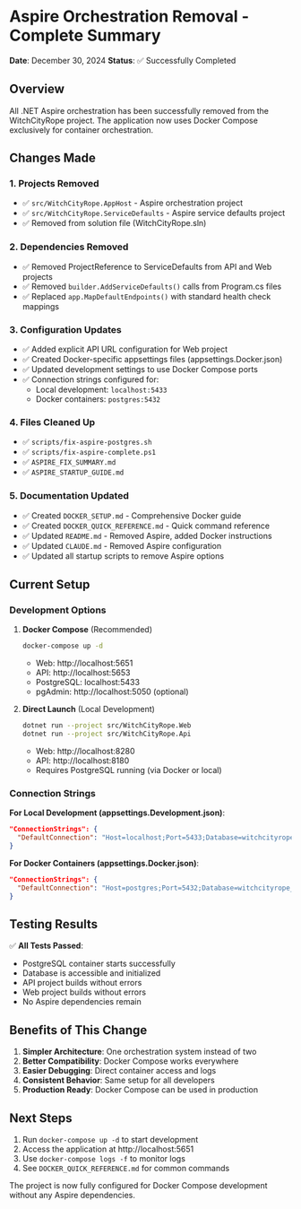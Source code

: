 # Aspire Orchestration Removal - Complete Summary

**Date**: December 30, 2024
**Status**: ✅ Successfully Completed

## Overview

All .NET Aspire orchestration has been successfully removed from the WitchCityRope project. The application now uses Docker Compose exclusively for container orchestration.

## Changes Made

### 1. Projects Removed
- ✅ `src/WitchCityRope.AppHost` - Aspire orchestration project
- ✅ `src/WitchCityRope.ServiceDefaults` - Aspire service defaults project
- ✅ Removed from solution file (WitchCityRope.sln)

### 2. Dependencies Removed
- ✅ Removed ProjectReference to ServiceDefaults from API and Web projects
- ✅ Removed `builder.AddServiceDefaults()` calls from Program.cs files
- ✅ Replaced `app.MapDefaultEndpoints()` with standard health check mappings

### 3. Configuration Updates
- ✅ Added explicit API URL configuration for Web project
- ✅ Created Docker-specific appsettings files (appsettings.Docker.json)
- ✅ Updated development settings to use Docker Compose ports
- ✅ Connection strings configured for:
  - Local development: `localhost:5433`
  - Docker containers: `postgres:5432`

### 4. Files Cleaned Up
- ✅ `scripts/fix-aspire-postgres.sh`
- ✅ `scripts/fix-aspire-complete.ps1`
- ✅ `ASPIRE_FIX_SUMMARY.md`
- ✅ `ASPIRE_STARTUP_GUIDE.md`

### 5. Documentation Updated
- ✅ Created `DOCKER_SETUP.md` - Comprehensive Docker guide
- ✅ Created `DOCKER_QUICK_REFERENCE.md` - Quick command reference
- ✅ Updated `README.md` - Removed Aspire, added Docker instructions
- ✅ Updated `CLAUDE.md` - Removed Aspire configuration
- ✅ Updated all startup scripts to remove Aspire options

## Current Setup

### Development Options

1. **Docker Compose** (Recommended)
   ```bash
   docker-compose up -d
   ```
   - Web: http://localhost:5651
   - API: http://localhost:5653
   - PostgreSQL: localhost:5433
   - pgAdmin: http://localhost:5050 (optional)

2. **Direct Launch** (Local Development)
   ```bash
   dotnet run --project src/WitchCityRope.Web
   dotnet run --project src/WitchCityRope.Api
   ```
   - Web: http://localhost:8280
   - API: http://localhost:8180
   - Requires PostgreSQL running (via Docker or local)

### Connection Strings

**For Local Development (appsettings.Development.json)**:
```json
"ConnectionStrings": {
  "DefaultConnection": "Host=localhost;Port=5433;Database=witchcityrope_db;Username=postgres;Password=WitchCity2024!"
}
```

**For Docker Containers (appsettings.Docker.json)**:
```json
"ConnectionStrings": {
  "DefaultConnection": "Host=postgres;Port=5432;Database=witchcityrope_db;Username=postgres;Password=WitchCity2024!"
}
```

## Testing Results

✅ **All Tests Passed**:
- PostgreSQL container starts successfully
- Database is accessible and initialized
- API project builds without errors
- Web project builds without errors
- No Aspire dependencies remain

## Benefits of This Change

1. **Simpler Architecture**: One orchestration system instead of two
2. **Better Compatibility**: Docker Compose works everywhere
3. **Easier Debugging**: Direct container access and logs
4. **Consistent Behavior**: Same setup for all developers
5. **Production Ready**: Docker Compose can be used in production

## Next Steps

1. Run `docker-compose up -d` to start development
2. Access the application at http://localhost:5651
3. Use `docker-compose logs -f` to monitor logs
4. See `DOCKER_QUICK_REFERENCE.md` for common commands

The project is now fully configured for Docker Compose development without any Aspire dependencies.